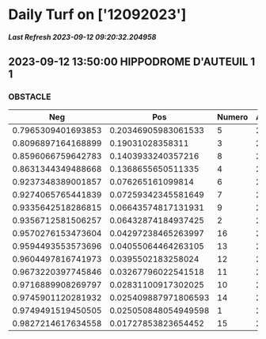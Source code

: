 # Daily Turf on ['12092023']
##### Last Refresh 2023-09-12 09:20:32.204958

## 2023-09-12 13:50:00 HIPPODROME D'AUTEUIL 1 1
### OBSTACLE

| Neg  | Pos  | Numero  | Arrived |
|------|------|---------|---------|
| 0.7965309401693853 | 0.20346905983061533 | 5 | 20.0 |
| 0.8096897164168899 | 0.19031028358311 | 3 | 20.0 |
| 0.8596066759642783 | 0.1403933240357216 | 8 | 20.0 |
| 0.8631344349488668 | 0.1368655650511335 | 4 | 20.0 |
| 0.9237348389001857 | 0.076265161099814 | 6 | 20.0 |
| 0.9274065765441839 | 0.07259342345581649 | 7 | 20.0 |
| 0.9335642518286815 | 0.06643574817131931 | 9 | 20.0 |
| 0.9356712581506257 | 0.06432874184937425 | 2 | 20.0 |
| 0.9570276153473604 | 0.04297238465263997 | 16 | 20.0 |
| 0.9594493553573696 | 0.04055064464263105 | 13 | 20.0 |
| 0.9604497816741973 | 0.0395502183258024 | 12 | 20.0 |
| 0.9673220397745846 | 0.03267796022541518 | 11 | 20.0 |
| 0.9716889908269797 | 0.02831100917302025 | 10 | 20.0 |
| 0.9745901120281932 | 0.025409887971806593 | 14 | 20.0 |
| 0.9749491519450505 | 0.025050848054949598 | 1 | 20.0 |
| 0.9827214617634558 | 0.01727853823654452 | 15 | 20.0 |
